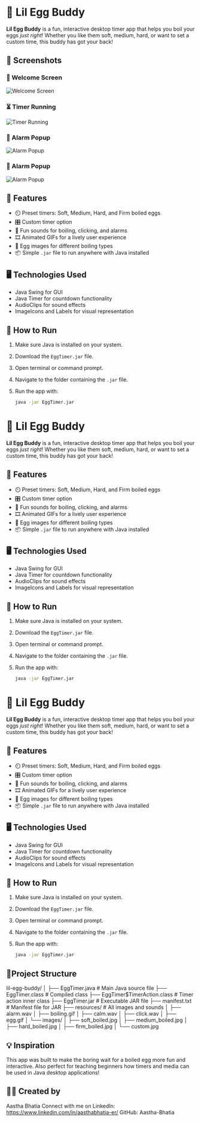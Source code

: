 # 🥚 Lil Egg Buddy

**Lil Egg Buddy** is a fun, interactive desktop timer app that helps you boil your eggs *just right*! Whether you like them soft, medium, hard, or want to set a custom time, this buddy has got your back!

## 📸 Screenshots

### 🐣 Welcome Screen  
![Welcome Screen](screenshots/welcome.png)

### ⏳ Timer Running  
![Timer Running](screenshots/eggtype.png)

### 🚨 Alarm Popup  
![Alarm Popup](screenshots/timer.png)

### 🚨 Alarm Popup  
![Alarm Popup](screenshots/timeup.png)
## 🎯 Features

- ⏲️ Preset timers: Soft, Medium, Hard, and Firm boiled eggs
- 🎛️ Custom timer option
- 🎵 Fun sounds for boiling, clicking, and alarms
- 🎞️ Animated GIFs for a lively user experience
- 📸 Egg images for different boiling types
- 📦 Simple `.jar` file to run anywhere with Java installed

## 🖥️ Technologies Used

- Java Swing for GUI
- Java Timer for countdown functionality
- AudioClips for sound effects
- ImageIcons and Labels for visual representation

## 🚀 How to Run

1. Make sure Java is installed on your system.
2. Download the `EggTimer.jar` file.
3. Open terminal or command prompt.
4. Navigate to the folder containing the `.jar` file.
5. Run the app with:

   ```bash
   java -jar EggTimer.jar
# 🥚 Lil Egg Buddy

**Lil Egg Buddy** is a fun, interactive desktop timer app that helps you boil your eggs *just right*! Whether you like them soft, medium, hard, or want to set a custom time, this buddy has got your back!

## 🎯 Features

- ⏲️ Preset timers: Soft, Medium, Hard, and Firm boiled eggs
- 🎛️ Custom timer option
- 🎵 Fun sounds for boiling, clicking, and alarms
- 🎞️ Animated GIFs for a lively user experience
- 📸 Egg images for different boiling types
- 📦 Simple `.jar` file to run anywhere with Java installed

## 🖥️ Technologies Used

- Java Swing for GUI
- Java Timer for countdown functionality
- AudioClips for sound effects
- ImageIcons and Labels for visual representation

## 🚀 How to Run

1. Make sure Java is installed on your system.
2. Download the `EggTimer.jar` file.
3. Open terminal or command prompt.
4. Navigate to the folder containing the `.jar` file.
5. Run the app with:

   ```bash
   java -jar EggTimer.jar
# 🥚 Lil Egg Buddy

**Lil Egg Buddy** is a fun, interactive desktop timer app that helps you boil your eggs *just right*! Whether you like them soft, medium, hard, or want to set a custom time, this buddy has got your back!

## 🎯 Features

- ⏲️ Preset timers: Soft, Medium, Hard, and Firm boiled eggs
- 🎛️ Custom timer option
- 🎵 Fun sounds for boiling, clicking, and alarms
- 🎞️ Animated GIFs for a lively user experience
- 📸 Egg images for different boiling types
- 📦 Simple `.jar` file to run anywhere with Java installed

## 🖥️ Technologies Used

- Java Swing for GUI
- Java Timer for countdown functionality
- AudioClips for sound effects
- ImageIcons and Labels for visual representation

## 🚀 How to Run

1. Make sure Java is installed on your system.
2. Download the `EggTimer.jar` file.
3. Open terminal or command prompt.
4. Navigate to the folder containing the `.jar` file.
5. Run the app with:

   ```bash
   java -jar EggTimer.jar

## 📁Project Structure
lil-egg-buddy/
│
├── EggTimer.java               # Main Java source file
├── EggTimer.class              # Compiled class
├── EggTimer$TimerAction.class # Timer action inner class
├── EggTimer.jar                # Executable JAR file
├── manifest.txt                # Manifest file for JAR
├── resources/                  # All images and sounds
│   ├── alarm.wav
│   ├── boiling.gif
│   ├── calm.wav
│   ├── click.wav
│   ├── egg.gif
│   └── images/
│       ├── soft_boiled.jpg
│       ├── medium_boiled.jpg
│       ├── hard_boiled.jpg
│       ├── firm_boiled.jpg
│       └── custom.jpg

## 💡 Inspiration
This app was built to make the boring wait for a boiled egg more fun and interactive. Also perfect for teaching beginners how timers and media can be used in Java desktop applications!

## 🙋‍♀️ Created by
Aastha Bhatia
Connect with me on LinkedIn: https://www.linkedin.com/in/aasthabhatia-er/
GitHub: Aastha-Bhatia
